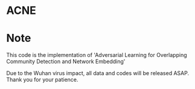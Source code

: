 # ACNE

# Note

This code is the implementation of 'Adversarial Learning for Overlapping Community Detection and Network Embedding'

Due to the Wuhan virus impact, all data and codes will be released ASAP. Thank you for your patience.

